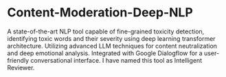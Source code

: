 # Content-Moderation-Deep-NLP 
A state-of-the-art NLP tool capable of fine-grained toxicity detection, identifying toxic words and their severity using deep learning transformer architecture. Utilizing advanced LLM techniques for content neutralization and deep emotional analysis. Integrated with Google Dialogflow for a user-friendly conversational interface. I have named this tool as Intelligent Reviewer.
